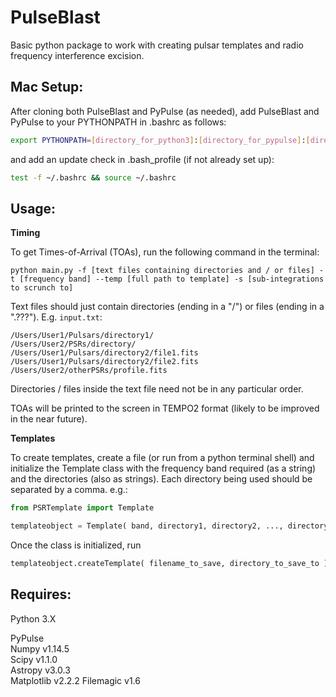 # PulseBlast
Basic python package to work with creating pulsar templates and radio frequency interference excision.

## **Mac Setup:**

After cloning both PulseBlast and PyPulse (as needed), add PulseBlast and PyPulse to your PYTHONPATH in .bashrc as follows:

```bash
export PYTHONPATH=[directory_for_python3]:[directory_for_pypulse]:[directory_for_pulseblast]:$PYTHONPATH
```

and add an update check in .bash_profile (if not already set up):

```bash
test -f ~/.bashrc && source ~/.bashrc
```

## **Usage:**

**Timing**

To get Times-of-Arrival (TOAs), run the following command in the terminal:

```shell
python main.py -f [text files containing directories and / or files] -t [frequency band] --temp [full path to template] -s [sub-integrations to scrunch to]
```

Text files should just contain directories (ending in a "/") or files (ending in a ".???"). E.g. `input.txt`:

```
/Users/User1/Pulsars/directory1/
/Users/User2/PSRs/directory/
/Users/User1/Pulsars/directory2/file1.fits
/Users/User1/Pulsars/directory2/file2.fits
/Users/User2/otherPSRs/profile.fits
```

Directories / files inside the text file need not be in any particular order.

TOAs will be printed to the screen in TEMPO2 format (likely to be improved in the near future).

**Templates**

To create templates, create a file (or run from a python terminal shell) and initialize the Template class with the frequency band required (as a string) and the directories (also as strings).
Each directory being used should be separated by a comma. e.g.:

```python
from PSRTemplate import Template

templateobject = Template( band, directory1, directory2, ..., directoryN )
```

Once the class is initialized, run

```python
templateobject.createTemplate( filename_to_save, directory_to_save_to )
```

## **Requires:**  

Python 3.X  

PyPulse  
Numpy v1.14.5  
Scipy v1.1.0  
Astropy v3.0.3  
Matplotlib v2.2.2
Filemagic v1.6
